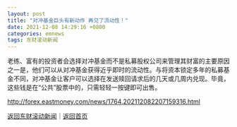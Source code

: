 ```yaml
---
layout: post
title: "对冲基金巨头有新动作 再见了流动性！"
date: 2021-12-08 14:29:16 +0800
categories: emnews
tags: 东财滚动新闻
---
```


老练、富有的投资者会选择对冲基金而不是私募股权公司来管理其财富的主要原因之一是，他们可以从对冲基金获得近乎即时的流动性。与将资本锁定多年的私募基金不同，对冲基金让客户可以选择在发送赎回请求后的几天或几周内兑现。毕竟，这些钱是在“公共”股票中的，只需轻轻一按键即可出售。

<http://forex.eastmoney.com/news/1764,202112082207159316.html>

[返回东财滚动新闻](//finews.withounder.com/emnews/)｜[返回首页](//finews.withounder.com/)